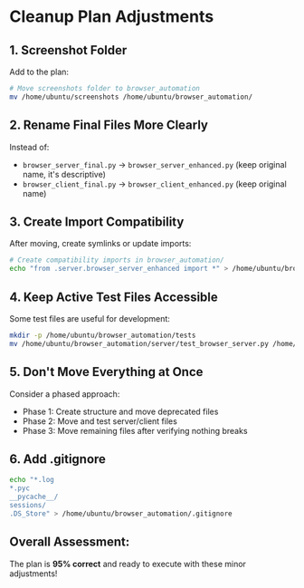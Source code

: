 # Cleanup Plan Adjustments

## 1. Screenshot Folder
Add to the plan:
```bash
# Move screenshots folder to browser_automation
mv /home/ubuntu/screenshots /home/ubuntu/browser_automation/
```

## 2. Rename Final Files More Clearly
Instead of:
- `browser_server_final.py` → `browser_server_enhanced.py` (keep original name, it's descriptive)
- `browser_client_final.py` → `browser_client_enhanced.py` (keep original name)

## 3. Create Import Compatibility
After moving, create symlinks or update imports:
```bash
# Create compatibility imports in browser_automation/
echo "from .server.browser_server_enhanced import *" > /home/ubuntu/browser_automation/__init__.py
```

## 4. Keep Active Test Files Accessible
Some test files are useful for development:
```bash
mkdir -p /home/ubuntu/browser_automation/tests
mv /home/ubuntu/browser_automation/server/test_browser_server.py /home/ubuntu/browser_automation/tests/
```

## 5. Don't Move Everything at Once
Consider a phased approach:
- Phase 1: Create structure and move deprecated files
- Phase 2: Move and test server/client files
- Phase 3: Move remaining files after verifying nothing breaks

## 6. Add .gitignore
```bash
echo "*.log
*.pyc
__pycache__/
sessions/
.DS_Store" > /home/ubuntu/browser_automation/.gitignore
```

## Overall Assessment: 
The plan is **95% correct** and ready to execute with these minor adjustments!
